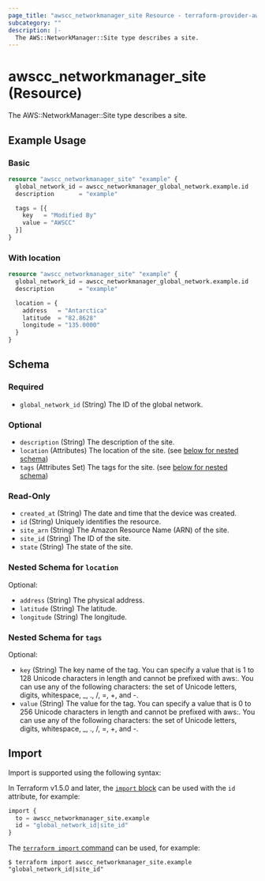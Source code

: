 ```yaml
---
page_title: "awscc_networkmanager_site Resource - terraform-provider-awscc"
subcategory: ""
description: |-
  The AWS::NetworkManager::Site type describes a site.
---
```


# awscc_networkmanager_site (Resource)

The AWS::NetworkManager::Site type describes a site.

## Example Usage

### Basic

```terraform
resource "awscc_networkmanager_site" "example" {
  global_network_id = awscc_networkmanager_global_network.example.id
  description       = "example"

  tags = [{
    key   = "Modified By"
    value = "AWSCC"
  }]
}
```

### With location

```terraform
resource "awscc_networkmanager_site" "example" {
  global_network_id = awscc_networkmanager_global_network.example.id
  description       = "example"

  location = {
    address   = "Antarctica"
    latitude  = "82.8628"
    longitude = "135.0000"
  }
}
```

<!-- schema generated by tfplugindocs -->
## Schema

### Required

- `global_network_id` (String) The ID of the global network.

### Optional

- `description` (String) The description of the site.
- `location` (Attributes) The location of the site. (see [below for nested schema](#nestedatt--location))
- `tags` (Attributes Set) The tags for the site. (see [below for nested schema](#nestedatt--tags))

### Read-Only

- `created_at` (String) The date and time that the device was created.
- `id` (String) Uniquely identifies the resource.
- `site_arn` (String) The Amazon Resource Name (ARN) of the site.
- `site_id` (String) The ID of the site.
- `state` (String) The state of the site.

<a id="nestedatt--location"></a>
### Nested Schema for `location`

Optional:

- `address` (String) The physical address.
- `latitude` (String) The latitude.
- `longitude` (String) The longitude.


<a id="nestedatt--tags"></a>
### Nested Schema for `tags`

Optional:

- `key` (String) The key name of the tag. You can specify a value that is 1 to 128 Unicode characters in length and cannot be prefixed with aws:. You can use any of the following characters: the set of Unicode letters, digits, whitespace, _, ., /, =, +, and -.
- `value` (String) The value for the tag. You can specify a value that is 0 to 256 Unicode characters in length and cannot be prefixed with aws:. You can use any of the following characters: the set of Unicode letters, digits, whitespace, _, ., /, =, +, and -.

## Import

Import is supported using the following syntax:

In Terraform v1.5.0 and later, the [`import` block](https://developer.hashicorp.com/terraform/language/import) can be used with the `id` attribute, for example:

```terraform
import {
  to = awscc_networkmanager_site.example
  id = "global_network_id|site_id"
}
```

The [`terraform import` command](https://developer.hashicorp.com/terraform/cli/commands/import) can be used, for example:

```shell
$ terraform import awscc_networkmanager_site.example "global_network_id|site_id"
```